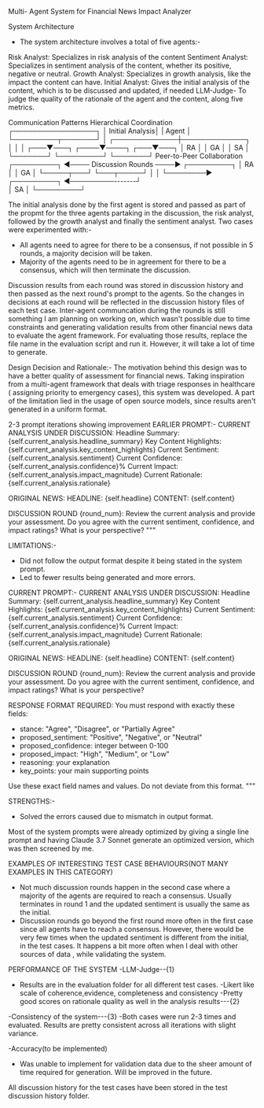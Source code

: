 Multi- Agent System for Financial News Impact Analyzer

System Architecture
- The system architecture involves a total of five agents:-

Risk Analyst: Specializes in risk analysis of the content
Sentiment Analyst: Specializes in sentiment analysis of the content, whether its positive, negative or neutral.
Growth Analyst: Specializes in growth analysis, like the impact the content can have.
Initial Analyst: Gives the initial analysis of the content, which is to be discussed and updated, if needed
LLM-Judge- To judge the quality of the rationale of the agent and the content, along five metrics.

Communication Patterns
Hierarchical Coordination
        ┌─────────────────┐
        │ Initial Analysis│
        |    Agent        │
        └─────────┬───────┘
                  │
    ┌─────────────┼─────────────┐
    │             │             │
┌───▼───┐    ┌────▼────┐    ┌───▼───┐
│  RA   │    │   GA    │    │  SA   │
└───────┘    └─────────┘    └───────┘
Peer-to-Peer Collaboration
┌─────────┐ ◄──── Discussion Rounds ────► ┌─────────┐
│ RA      │                               │   GA    │
└─────┬───┘                               └───┬─────┘
      │                                       │
      └────────► ┌─────────┐ ◄─────────-------┘       
                 │  SA     │
                 └─────────┘

The initial analysis done by the first agent is stored and passed as part of the propmt for the three agents partaking in the discussion, the risk analyst, followed by the growth analyst and finally the sentiment analyst. Two cases were experimented with:-
- All agents need to agree for there to be a consensus, if not possible in 5 rounds, a majority decision will be taken.
- Majority of the agents need to be in agreement for there to be a consensus, which will then terminate the discussion.

Discussion results from each round was stored in discussion history and then passed as the next round's prompt to the agents. So the changes in decisions at each round will be reflected in the discussion history files of each test case. Inter-agent communcation during the rounds is still something I am planning on working on, which wasn't possible due to time constraints and generating validation results from other financial news data to evaluate the agent framework. For evaluating those results, replace the file name in the evaluation script and run it. However, it will take a lot of time to generate.

Design Decision and Rationale:-
The motivation behind this design was to have a better quality of assessment for financial news. Taking inspiration from a multi-agent framework that deals with triage responses in healthcare ( assigning priority to emergency cases), this system was developed. A part of the limitation lied in the usage of open source models, since results aren't generated in a uniform format.

2-3 prompt iterations showing improvement
EARLIER PROMPT:-
CURRENT ANALYSIS UNDER DISCUSSION:
Headline Summary: {self.current_analysis.headline_summary}
Key Content Highlights: {self.current_analysis.key_content_highlights}
Current Sentiment: {self.current_analysis.sentiment}
Current Confidence: {self.current_analysis.confidence}%
Current Impact: {self.current_analysis.impact_magnitude}
Current Rationale: {self.current_analysis.rationale}

ORIGINAL NEWS:
HEADLINE: {self.headline}
CONTENT: {self.content}

DISCUSSION ROUND {round_num}:
Review the current analysis and provide your assessment. Do you agree with the current sentiment, confidence, and impact ratings? What is your perspective?
"""

LIMITATIONS:-
- Did not follow the output format despite it being stated in the system prompt.
- Led to fewer results being generated and more errors.

CURRENT PROMPT:-
CURRENT ANALYSIS UNDER DISCUSSION:
Headline Summary: {self.current_analysis.headline_summary}
Key Content Highlights: {self.current_analysis.key_content_highlights}
Current Sentiment: {self.current_analysis.sentiment}
Current Confidence: {self.current_analysis.confidence}%
Current Impact: {self.current_analysis.impact_magnitude}
Current Rationale: {self.current_analysis.rationale}

ORIGINAL NEWS:
HEADLINE: {self.headline}
CONTENT: {self.content}

DISCUSSION ROUND {round_num}:
Review the current analysis and provide your assessment. Do you agree with the current sentiment, confidence, and impact ratings? What is your perspective?

RESPONSE FORMAT REQUIRED:
You must respond with exactly these fields:
- stance: "Agree", "Disagree", or "Partially Agree"
- proposed_sentiment: "Positive", "Negative", or "Neutral"
- proposed_confidence: integer between 0-100
- proposed_impact: "High", "Medium", or "Low"
- reasoning: your explanation
- key_points: your main supporting points

Use these exact field names and values. Do not deviate from this format.
"""

STRENGTHS:-
- Solved the errors caused due to mismatch in output format.

Most of the system prompts were already optimized by giving a single line prompt and having Claude 3.7 Sonnet generate an optimized version, which was then screened by me.

EXAMPLES OF INTERESTING TEST CASE BEHAVIOURS(NOT MANY EXAMPLES IN THIS CATEGORY)

- Not much discussion rounds happen in the second case where a majority of the agents are required to reach a consensus. Usually terminates in round 1 and the updated sentiment is usually the same as the initial.
- Discussion rounds go beyond the first round more often in the first case since all agents have to reach a consensus. However, there would be very few times when the updated sentiment is different from the initial, in the test cases. It happens a bit more often when I deal with other sources of data , while validating the system.

PERFORMANCE OF THE SYSTEM
-LLM-Judge--{1}
- Results are in the evaluation folder for all different test cases.
-Likert like scale of coherence,evidence, completeness and consistency
-Pretty good scores on rationale quality as well in the analysis results---{2}

-Consistency of the system---{3}
-Both cases were run 2-3 times and evaluated. Results are pretty consistent across all iterations with slight variance.

-Accuracy(to be implemented)
- Was unable to implement for validation data due to the sheer amount of time required for generation. Will be improved in the future.

All discussion history for the test cases have been stored in the test discussion history folder.